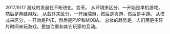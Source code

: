 2017/9/17
游戏的发展在不断进化，变革。
从环境来区分，一开始是单机游戏，然后是网络游戏。
从载体来区分，一开始端游，然后是页游，然后是手游。
从模式来区分，一开始是PVE，然后是PVP和MOBA。
总体的趋势是，人们用更多碎片时间来玩游戏，更加注重和其它玩家的互动。

